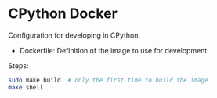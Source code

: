 CPython Docker
==============

Configuration for developing in CPython.

- Dockerfile: Definition of the image to use for development.


Steps:

```bash
sudo make build  # only the first time to build the image
make shell
```
